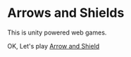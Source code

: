 # Arrows and Shields

This is unity powered web games.

OK, Let's play [Arrow and Shield](https://mattak.github.io/aas/)
